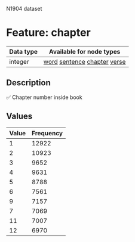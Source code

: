 <p>N1904 dataset</p>

<h1>Feature: chapter</h1>

<table>
<thead>
<tr>
  <th>Data type</th>
  <th>Available for node types</th>
</tr>
</thead>
<tbody>
<tr>
  <td>integer</td>
  <td><A HREF="featurebynodetype.md#word">word</A> <A HREF="featurebynodetype.md#sentence">sentence</A> <A HREF="featurebynodetype.md#chapter">chapter</A> <A HREF="featurebynodetype.md#verse">verse</A></td>
</tr>
</tbody>
</table>

<h2>Description</h2>

<p>✅ Chapter number inside book</p>

<h2>Values</h2>

<table>
<thead>
<tr>
  <th>Value</th>
  <th>Frequency</th>
</tr>
</thead>
<tbody>
<tr>
  <td>1</td>
  <td>12922</td>
</tr>
<tr>
  <td>2</td>
  <td>10923</td>
</tr>
<tr>
  <td>3</td>
  <td>9652</td>
</tr>
<tr>
  <td>4</td>
  <td>9631</td>
</tr>
<tr>
  <td>5</td>
  <td>8788</td>
</tr>
<tr>
  <td>6</td>
  <td>7561</td>
</tr>
<tr>
  <td>9</td>
  <td>7157</td>
</tr>
<tr>
  <td>7</td>
  <td>7069</td>
</tr>
<tr>
  <td>11</td>
  <td>7007</td>
</tr>
<tr>
  <td>12</td>
  <td>6970</td>
</tr>
</tbody>
</table>
